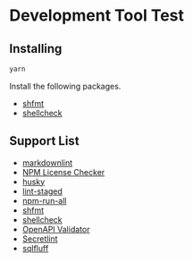 # Development Tool Test

## Installing

```bash
yarn
```

Install the following packages.

- [shfmt](https://github.com/mvdan/sh)
- [shellcheck](https://github.com/koalaman/shellcheck)

## Support List

- [markdownlint](https://github.com/DavidAnson/markdownlint)
- [NPM License Checker](https://github.com/davglass/license-checker)
- [husky](https://github.com/typicode/husky)
- [lint-staged](https://github.com/okonet/lint-staged)
- [npm-run-all](https://github.com/mysticatea/npm-run-all)
- [shfmt](https://github.com/mvdan/sh)
- [shellcheck](https://github.com/koalaman/shellcheck)
- [OpenAPI Validator](https://github.com/IBM/openapi-validator)
- [Secretlint](https://github.com/secretlint/secretlint)
- [sqlfluff](https://github.com/sqlfluff/sqlfluff)
